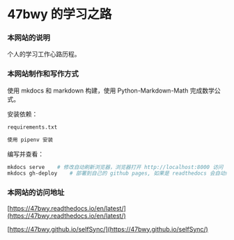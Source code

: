 # 47bwy 的学习之路


### 本网站的说明
个人的学习工作心路历程。

### 本网站制作和写作方式
使用 mkdocs 和 markdown 构建，使用  Python-Markdown-Math 完成数学公式。

安装依赖：
```sh
requirements.txt

使用 pipenv 安装
```

编写并查看：
```sh
mkdocs serve    # 修改自动刷新浏览器，浏览器打开 http://localhost:8000 访问
mkdocs gh-deploy    # 部署到自己的 github pages, 如果是 readthedocs 会自动触发构建
```

### 本网站的访问地址

[https://47bwy.readthedocs.io/en/latest/](https://47bwy.readthedocs.io/en/latest/)

[https://47bwy.github.io/selfSync/](https://47bwy.github.io/selfSync/)
